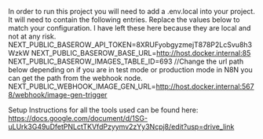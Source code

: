 In order to run this project you will need to add a .env.local into your project.
It will need to contain the following entries.
Replace the values below to match your configuration. I have left these here because they are local and not at any risk.
NEXT_PUBLIC_BASEROW_API_TOKEN=8XRUFyobgyzmejT878P2LcSvu8h3WzkW
NEXT_PUBLIC_BASEROW_BASE_URL=http://host.docker.internal:85
NEXT_PUBLIC_BASEROW_IMAGES_TABLE_ID=693
//Change the url path below depending on if you are in test mode or production mode in N8N you can get the path from the webhook node.
NEXT_PUBLIC_WEBHOOK_IMAGE_GEN_URL=http://host.docker.internal:5678/webhook/image-gen-trigger

Setup Instructions for all the tools used can be found here: https://docs.google.com/document/d/1SG-uLUrk3G49uDfetPNLctTKVfdPzyymv2zYy3Ncpj8/edit?usp=drive_link
